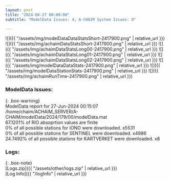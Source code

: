 ```yaml
---
layout: post
title: "2024-06-27 00:00:00"
subtitle: "ModelData Issues: 4; A-CHAIM System Issues: 0"

---
```


![]({{ "/assets/img/modelDataDataStatsShort-2417900.png" | relative_url }})
![]({{ "/assets/img/achaimDataStatsShort-2417900.png" | relative_url }})
![]({{ "/assets/img/achaimDataStatsLong00-2417900.png" | relative_url }})
![]({{ "/assets/img/achaimDataStatsLong01-2417900.png" | relative_url }})
![]({{ "/assets/img/achaimDataStatsLong02-2417900.png" | relative_url }})
![]({{ "/assets/img/modelDataDataStats-2417900.png" | relative_url }})
![]({{ "/assets/img/modelDataStationStats-2417900.png" | relative_url }})
![]({{ "/assets/img/achaimRunTime-2417900.png" | relative_url }})


### ModelData Issues:  
  
{: .box-warning}  
 ModelData report for 27-Jun-2024 00:15:07   
 /home/chaim/ACHAIM_SERVER/A-CHAIM/modelData/2024/179/00/modelData.mat   
 67.1201% of RIO absoprtion values are finite   
 0% of all possible stations for IONO were downloaded. x5531   
 0% of all possible stations for SENTINEL were downloaded. x4986   
 24.7492% of all possible stations for KARTVERKET were downloaded. x8   
  


### Logs:  
  
{: .box-note}  
[Logs.zip]({{ "/assets/other/logs.zip" | relative_url }})  
[Log Info]({{ "/logInfo" | relative_url }})  
